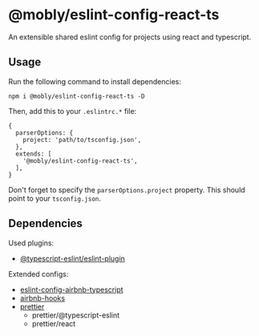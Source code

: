 # @mobly/eslint-config-react-ts

An extensible shared eslint config for projects using react and typescript.

## Usage

Run the following command to install dependencies:

```
npm i @mobly/eslint-config-react-ts -D
```

Then, add this to your `.eslintrc.*` file:

```
{
  parserOptions: {
    project: 'path/to/tsconfig.json',
  },
  extends: [
    '@mobly/eslint-config-react-ts',
  ],
}
```

Don't forget to specify the `parserOptions.project` property. This should point to your `tsconfig.json`.

## Dependencies

Used plugins:
* [@typescript-eslint/eslint-plugin](https://github.com/typescript-eslint/typescript-eslint/tree/master/packages/eslint-plugin)

Extended configs:
* [eslint-config-airbnb-typescript](https://github.com/iamturns/eslint-config-airbnb-typescript)
* [airbnb-hooks](https://github.com/airbnb/javascript/tree/master/packages/eslint-config-airbnb#eslint-config-airbnbhooks)
* [prettier](https://github.com/prettier/eslint-config-prettier)
	* prettier/@typescript-eslint
	* prettier/react